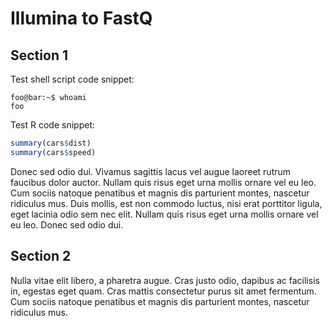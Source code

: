 # Illumina to FastQ


## Section 1

Test shell script code snippet:

```console
foo@bar:~$ whoami
foo
```

Test R code snippet:

```r
summary(cars$dist)
summary(cars$speed)
```

Donec sed odio dui. Vivamus sagittis lacus vel augue laoreet rutrum faucibus dolor auctor. Nullam quis risus eget urna mollis ornare vel eu leo. Cum sociis natoque penatibus et magnis dis parturient montes, nascetur ridiculus mus. Duis mollis, est non commodo luctus, nisi erat porttitor ligula, eget lacinia odio sem nec elit. Nullam quis risus eget urna mollis ornare vel eu leo. Donec sed odio dui.


## Section 2

Nulla vitae elit libero, a pharetra augue. Cras justo odio, dapibus ac facilisis in, egestas eget quam. Cras mattis consectetur purus sit amet fermentum. Cum sociis natoque penatibus et magnis dis parturient montes, nascetur ridiculus mus.
